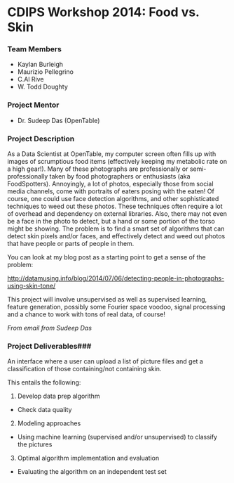 # CDIPS Workshop 2014: Food vs. Skin

### Team Members

* Kaylan Burleigh
* Maurizio Pellegrino
* C.Al Rive
* W. Todd Doughty

### Project Mentor

* Dr. Sudeep Das (OpenTable)

### Project Description

As a Data Scientist at OpenTable, my computer screen often fills up with images of scrumptious food items (effectively keeping my metabolic rate on a high gear!). Many of these photographs are professionally or semi-professionally taken by food photographers or enthusiasts (aka FoodSpotters). Annoyingly, a lot of photos, especially those from social media channels, come  with portraits of eaters posing with the eaten! Of course, one could use face detection algorithms, and other sophisticated techniques to weed out these photos. These techniques often require a lot of overhead and dependency on external  libraries. Also, there may not even be a face in the photo to detect, but a hand or some portion of the torso might be showing. The problem is to find a smart set of algorithms that can detect skin  pixels and/or faces, and effectively detect and weed out photos that have people or parts of people in them. 

You can look at my blog post as a starting point to get a sense of the problem: 

http://datamusing.info/blog/2014/07/06/detecting-people-in-photographs-using-skin-tone/

This project will involve unsupervised as well as supervised learning, feature generation, possibly some Fourier space voodoo, signal processing and a chance to work with tons of real data, of course!

*From email from Sudeep Das*

### Project Deliverables###

An interface where a user can upload a list of picture files and get a classification of those containing/not containing skin.

This entails the following:

1. Develop data prep algorithm
  * Check data quality
2. Modeling approaches
  * Using machine learning (supervised and/or unsupervised) to classify the pictures
3. Optimal algorithm implementation and evaluation
  * Evaluating the algorithm on an independent test set
